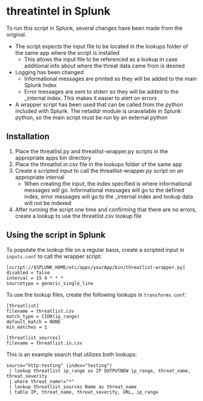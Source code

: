 # threatintel in Splunk

To run this script in Splunk, several changes have been made from the original.

* The script expects the input file to be located in the lookups folder of the same app where the script is installed
  * This allows the input file to be referenced as a lookup in case additional info about where the threat data came from is desired
* Logging has been changed
  * Informational messages are printed so they will be added to the main Splunk Index
  * Error messages are sent to stderr so they will be added to the _internal index.  This makes it easier to alert on errors
* A wrapper script has been used that can be called from the python included with Splunk.  The netaddr module is unavailable in Splunk python, so the main script must be run by an external python

## Installation

1. Place the threatlist.py and threatlist-wrapper.py scripts in the appropriate apps bin directory
2. Place the threatlist.in.csv file in the lookups folder of the same app
3. Create a scripted input to call the threatlist-wrapper.py script on an appropriate interval
     * When creating the input, the index specified is where informational messages will go.  Informational messages will go to the defined index, error messages will go to the _internal index and lookup data will not be indexed
4. After running the script one time and confirming that there are no errors, create a lookup to use the threatlist.csv lookup file

## Using the script in Splunk

To populate the lookup file on a regular basis, create a scripted input in `inputs.conf` to call the wrapper script:
```
[script://$SPLUNK_HOME/etc/apps/yourApp/bin/threatlist-wrapper.py]
disabled = false
interval = 15 4 * * *
sourcetype = generic_single_line
```

To use the lookup files, create the following lookups in `transforms.conf`:
```
[threatlist]
filename = threatlist.csv
match_type = CIDR(ip_range)
default_match = NONE
min_matches = 1

[threatlist_sources]
filename = threatlist.in.csv
```

This is an example search that utilizes both lookups:
```
source="http:testing" (index="testing")
 | lookup threatlist ip_range as IP OUTPUTNEW ip_range, threat_name, threat_severity
 | where threat_name!="*"
 | lookup threatlist_sources Name as threat_name
 | table IP, threat_name, threat_severity, URL, ip_range
 ```
